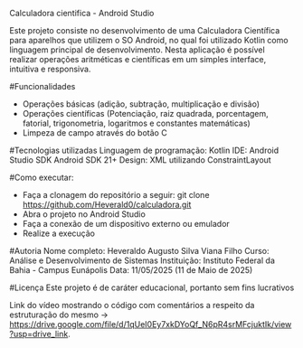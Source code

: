 Calculadora cientifica - Android Studio

Este projeto consiste no desenvolvimento de uma Calculadora Científica para aparelhos que utilizem o SO Android, no qual foi utilizado Kotlin como linguagem principal de desenvolvimento. Nesta aplicação é possível realizar operações aritméticas e científicas em um simples interface, intuitiva e responsiva.

#Funcionalidades
- Operações básicas (adição, subtração, multiplicação e divisão)
- Operações científicas (Potenciação, raiz quadrada, porcentagem, fatorial, trigonometria, logaritmos e constantes matemáticas)
- Limpeza de campo através do botão C

#Tecnologias utilizadas
Linguagem de programação: Kotlin
IDE: Android Studio
SDK Android SDK 21+
Design: XML utilizando ConstraintLayout

#Como executar:

- Faça a clonagem do repositório a seguir: git clone https://github.com/Heverald0/calculadora.git
- Abra o projeto no Android Studio
- Faça a conexão de um dispositivo externo ou emulador
- Realize a execução

#Autoria
Nome completo: Heveraldo Augusto Silva Viana Filho
Curso: Análise e Desenvolvimento de Sistemas
Instituição: Instituto Federal da Bahia - Campus Eunápolis
Data: 11/05/2025 (11 de Maio de 2025)

#Licença
Este projeto é de caráter educacional, portanto sem fins lucrativos

Link do vídeo mostrando o código com comentários a respeito da estruturação do mesmo -> https://drive.google.com/file/d/1qUeI0Ey7xkDYoQf_N6pR4srMFcjuktIk/view?usp=drive_link.

